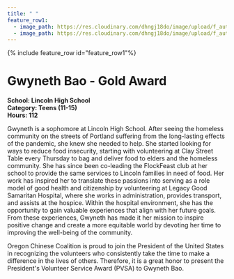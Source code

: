 ```yaml
---
title: " "
feature_row1:
  - image_path: https://res.cloudinary.com/dhngj18do/image/upload/f_auto,q_auto/v1/images/pvsa/2021_Gwyneth_Bao
  - image_path: https://res.cloudinary.com/dhngj18do/image/upload/f_auto,q_auto/v1/images/activities/year_2021
---
```


{% include feature_row id="feature_row1"%}

# Gwyneth Bao - Gold Award

**School: Lincoln High School**  
**Category: Teens (11-15)**  
**Hours: 112**  

Gwyneth is a sophomore at Lincoln High School. After seeing the homeless community on the streets of Portland suffering from the long-lasting effects of the pandemic, she knew she needed to help. She started looking for ways to reduce food insecurity, starting with volunteering at Clay Street Table every Thursday to bag and deliver food to elders and the homeless community. She has since been co-leading the FlockFeast club at her school to provide the same services to Lincoln families in need of food. Her work has inspired her to translate these passions into serving as a role model of good health and citizenship by volunteering at Legacy Good Samaritan Hospital, where she works in administration, provides transport, and assists at the hospice. Within the hospital environment, she has the opportunity to gain valuable experiences that align with her future goals. From these experiences, Gwyneth has made it her mission to inspire positive change and create a more equitable world by devoting her time to improving the well-being of the community.  

Oregon Chinese Coalition is proud to join the President of the United States in recognizing the volunteers who consistently take the time to make a difference in the lives of others. Therefore, it is a great honor to present the President's Volunteer Service Award (PVSA) to Gwyneth Bao.

